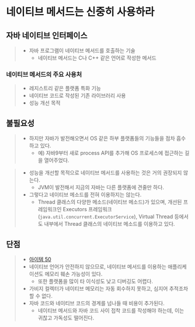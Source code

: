 # 네이티브 메서드는 신중히 사용하라

## 자바 네이티브 인터페이스
> - 자바 프로그램이 네이티브 메서드를 호출하는 기술
>   - 네이티브 메서드는 C나 C++ 같은 언어로 작성한 메서드

### 네이티브 메서드의 주요 사용처
> - 레지스트리 같은 플랫폼 특화 기능
> - 네이티브 코드로 작성된 기존 라이브러리 사용
> - 성능 개선 목적

## 불필요성
> - 하지만 자바가 발전해오면서 OS 같은 하부 플랫폼들의 기능들을 점차 흡수하고 있다.
>   - 예) 자바9부터 새로 process API를 추가해 OS 프로세스에 접근하는 길을 열어주었다.

> - 성능을 개선할 목적으로 네이티브 메서드를 사용하는 것은 거의 권장되지 않는다.
>   - JVM이 발전해서 지금의 자바는 다른 플랫폼에 견줄만 하다.
> - 그렇다고 네이티브 메소드를 전혀 이용하지는 않는다.
>   - Thread 클래스의 다양한 메소드(네이티브 메소드)가 있으며, 개선된 프레임워크인 Executors 프레임워크(`java.util.concurrent.ExecutorService`), Virtual Thread 등에서도 내부에서 Thread 클래스의 네이티브 메소드를 이용하고 있다. 

## 단점
> - [아이템 50](../../chapter8/item50/Item-50.%20Make%20defensive%20copies%20when%20needed.md)
> - 네이티브 언어가 안전하지 않으므로, 네이티브 메서드를 이용하는 애플리케이션도 메모리 훼손 가능성이 있다.
>   - 또한 플랫폼을 많이 타 이식성도 낮고 디버깅도 어렵다.
> - 가비지 컬렉터가 네이티브 메모리는 자동 회수하지 못하고, 심지어 추적조차 할 수 없다.
> - 자바 코드와 네이티브 코드의 경계를 넘나들 때 비용이 추가된다.
>   - 네이티브 메서드와 자바 코드 사이 접착 코드를 작성해야 하는데, 이는 귀찮고 가독성도 떨어진다.
